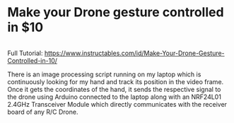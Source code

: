 # Make your Drone gesture controlled in $10

[![]()](https://youtu.be/XhHzeBEhZjA)

Full Tutorial: https://www.instructables.com/id/Make-Your-Drone-Gesture-Controlled-in-10/
 
There is an image processing script running on my laptop which is continuously looking for my hand and track its position in the video frame. Once it gets the coordinates of the hand, it sends the respective signal to the drone using Arduino connected to the laptop along with an NRF24L01 2.4GHz Transceiver Module which directly communicates with the receiver board of any R/C Drone.
